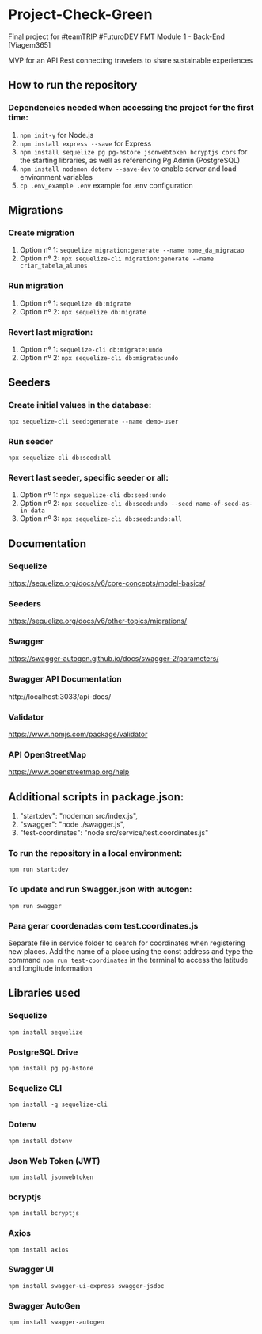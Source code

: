 # Project-Check-Green

Final project for #teamTRIP #FuturoDEV FMT Module 1 - Back-End [Viagem365]

MVP for an API Rest connecting travelers to share sustainable experiences

## How to run the repository

### Dependencies needed when accessing the project for the first time:
1. `npm init-y` for Node.js
2. `npm install express --save` for Express
3. `npm install sequelize pg pg-hstore jsonwebtoken bcryptjs cors` for the starting libraries, as well as referencing Pg Admin (PostgreSQL)
4. `npm install nodemon dotenv --save-dev` to enable server and load environment variables
5. `cp .env_example .env` example for .env configuration 

## Migrations

### Create migration
1. Option nº 1: `sequelize migration:generate --name nome_da_migracao`
2. Option nº 2: `npx sequelize-cli migration:generate --name criar_tabela_alunos`

### Run migration
1. Option nº 1: `sequelize db:migrate`
2. Option nº 2: `npx sequelize db:migrate`

### Revert last migration:
1. Option nº 1: `sequelize-cli db:migrate:undo`
2. Option nº 2: `npx sequelize-cli db:migrate:undo`

## Seeders

### Create initial values in the database:
`npx sequelize-cli seed:generate --name demo-user`

### Run seeder
`npx sequelize-cli db:seed:all`

### Revert last seeder, specific seeder or all:
1. Option nº 1: `npx sequelize-cli db:seed:undo`
2. Option nº 2: `npx sequelize-cli db:seed:undo --seed name-of-seed-as-in-data`
3. Option nº 3: `npx sequelize-cli db:seed:undo:all`

## Documentation

### Sequelize
https://sequelize.org/docs/v6/core-concepts/model-basics/

### Seeders
https://sequelize.org/docs/v6/other-topics/migrations/

### Swagger
https://swagger-autogen.github.io/docs/swagger-2/parameters/

### Swagger API Documentation
http://localhost:3033/api-docs/

### Validator
https://www.npmjs.com/package/validator

### API OpenStreetMap
https://www.openstreetmap.org/help

## Additional scripts in package.json:

1. "start:dev": "nodemon src/index.js",
2. "swagger": "node ./swagger.js",
3. "test-coordinates": "node src/service/test.coordinates.js"

### To run the repository in a local environment:
`npm run start:dev`

### To update and run Swagger.json with autogen:
`npm run swagger`

### Para gerar coordenadas com test.coordinates.js
Separate file in service folder to search for coordinates when registering new places. Add the name of a place using the const address and type the command `npm run test-coordinates` in the terminal to access the latitude and longitude information

## Libraries used

### Sequelize
`npm install sequelize` 

### PostgreSQL Drive
`npm install pg pg-hstore` 

### Sequelize CLI
`npm install -g sequelize-cli` 

### Dotenv
`npm install dotenv`

### Json Web Token (JWT)
`npm install jsonwebtoken`

### bcryptjs
`npm install bcryptjs`

### Axios
`npm install axios`

### Swagger UI
`npm install swagger-ui-express swagger-jsdoc`

### Swagger AutoGen
`npm install swagger-autogen`
